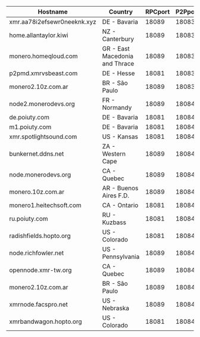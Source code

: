 Hostname | Country | RPCport | P2Pport
--- | --- | --- | ---
xmr.aa78i2efsewr0neeknk.xyz | DE - Bavaria | 18089 | 18083
home.allantaylor.kiwi | NZ - Canterbury | 18089 | 18083
monero.homeqloud.com | GR - East Macedonia and Thrace | 18089 | 18083
p2pmd.xmrvsbeast.com | DE - Hesse | 18081 | 18083
monero2.10z.com.ar | BR - São Paulo | 18089 | 18083
node2.monerodevs.org | FR - Normandy | 18089 | 18084
de.poiuty.com | DE - Bavaria | 18081 | 18084
m1.poiuty.com | DE - Bavaria | 18081 | 18084
xmr.spotlightsound.com | US - Kansas | 18081 | 18084
bunkernet.ddns.net | ZA - Western Cape | 18089 | 18084
node.monerodevs.org | CA - Quebec | 18089 | 18084
monero.10z.com.ar | AR - Buenos Aires F.D. | 18089 | 18084
monero1.heitechsoft.com | CA - Ontario | 18081 | 18084
ru.poiuty.com | RU - Kuzbass | 18081 | 18084
radishfields.hopto.org | US - Colorado | 18081 | 18084
node.richfowler.net | US - Pennsylvania | 18089 | 18084
opennode.xmr-tw.org | CA - Quebec | 18089 | 18084
monero2.10z.com.ar | BR - São Paulo | 18089 | 18084
xmrnode.facspro.net | US - Nebraska | 18089 | 18084
xmrbandwagon.hopto.org | US - Colorado | 18081 | 18084
